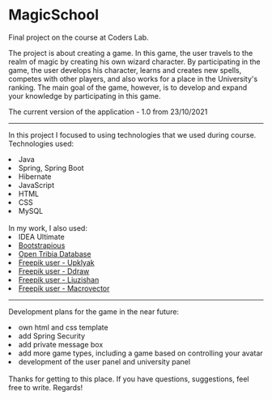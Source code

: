 # MagicSchool
Final project on the course at Coders Lab. 

The project is about creating a game. In this game, the user travels to the realm of magic by creating his own wizard character. By participating in the game, the user develops his character, learns and creates new spells, competes with other players, and also works for a place in the University's ranking. The main goal of the game, however, is to develop and expand your knowledge by participating in this game.

The current version of the application - 1.0 from 23/10/2021

------------------------
In this project I focused to using technologies that we used during course. Technologies used:
<li>Java 
<li>Spring, Spring Boot
<li>Hibernate
<li>JavaScript
<li>HTML
<li>CSS
<li>MySQL
</li>
<br/>
In my work, I also used:
<li>IDEA Ultimate
<li><a href="https://bootstrapious.com">Bootstrapious</a><br/>
<li><a href="https://opentdb.com">Open Tribia Database</a><br/>
<li><a href="https://pl.freepik.com/upklyak">Freepik user - Upklyak</a><br/>
<li><a href="https://pl.freepik.com/ddraw">Freepik user - Ddraw</a><br/>
<li><a href="https://pl.freepik.com/liuzishan">Freepik user - Liuzishan</a><br/>
<li><a href="https://pl.freepik.com/macrovector">Freepik user - Macrovector</a><br/>
</li>

------------------------
Development plans for the game in the near future:
<li>own html and css template
<li>add Spring Security
<li>add private message box
<li>add more game types, including a game based on controlling your avatar
<li>development of the user panel and university panel
</li>
<br/>
Thanks for getting to this place. If you have questions, suggestions, feel free to write. Regards!
